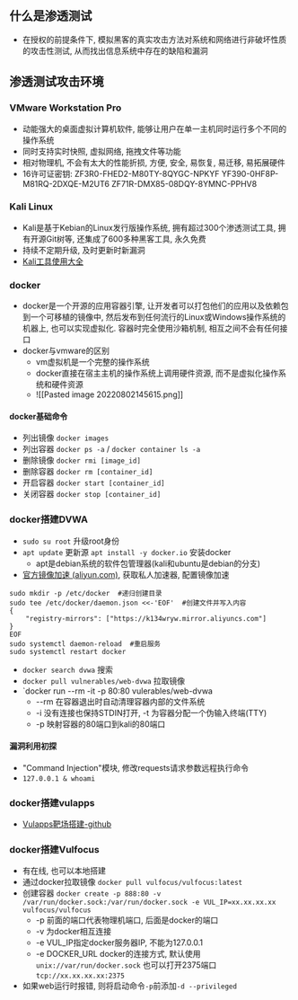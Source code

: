 ## 什么是渗透测试
- 在授权的前提条件下,  模拟黑客的真实攻击方法对系统和网络进行非破坏性质的攻击性测试, 从而找出信息系统中存在的缺陷和漏洞

## 渗透测试攻击环境

### VMware Workstation Pro
- 动能强大的桌面虚拟计算机软件, 能够让用户在单一主机同时运行多个不同的操作系统
- 同时支持实时快照, 虚拟网络, 拖拽文件等功能
- 相对物理机, 不会有太大的性能折损, 方便, 安全, 易恢复, 易迁移, 易拓展硬件
- 16许可证密钥: ZF3R0-FHED2-M80TY-8QYGC-NPKYF  YF390-0HF8P-M81RQ-2DXQE-M2UT6  ZF71R-DMX85-08DQY-8YMNC-PPHV8

### Kali Linux
- Kali是基于Kebian的Linux发行版操作系统, 拥有超过300个渗透测试工具, 拥有开源Git树等, 还集成了600多种黑客工具, 永久免费
- 持续不定期升级, 及时更新时新漏洞
- [Kali工具使用大全](https://www.kali.org/tools/)

### docker
- docker是一个开源的应用容器引擎, 让开发者可以打包他们的应用以及依赖包到一个可移植的镜像中, 然后发布到任何流行的Linux或Windows操作系统的机器上, 也可以实现虚拟化. 容器时完全使用沙箱机制, 相互之间不会有任何接口
- docker与vmware的区别
	- vm虚拟机是一个完整的操作系统
	- docker直接在宿主主机的操作系统上调用硬件资源, 而不是虚拟化操作系统和硬件资源
	- ![[Pasted image 20220802145615.png]]

#### docker基础命令
- 列出镜像 `docker images`
- 列出容器 `docker ps -a` / `docker container ls -a`
- 删除镜像 `docker rmi [image_id]`
- 删除容器 `docker rm [container_id]`
- 开启容器 `docker start [container_id]`
- 关闭容器 `docker stop [container_id]`

### docker搭建DVWA
- `sudo su root` 升级root身份
- `apt update` 更新源 `apt install -y docker.io` 安装docker
	- apt是debian系统的软件包管理器(kali和ubuntu是debian的分支)
- [官方镜像加速 (aliyun.com)](https://help.aliyun.com/document_detail/60750.html), 获取私人加速器, 配置镜像加速
``` Linux
sudo mkdir -p /etc/docker  #递归创建目录
sudo tee /etc/docker/daemon.json <<-'EOF'  #创建文件并写入内容
{
	"registry-mirrors": ["https://k134wryw.mirror.aliyuncs.com"]
}
EOF
sudo systemctl daemon-reload  #重启服务
sudo systemctl restart docker
``` 
- `docker search dvwa` 搜索
- `docker pull vulnerables/web-dvwa` 拉取镜像
- `docker run --rm -it -p 80:80 vulerables/web-dvwa
	- --rm 在容器退出时自动清理容器内部的文件系统
	- -i 没有连接也保持STDIN打开, -t 为容器分配一个伪输入终端(TTY)
	- -p 映射容器的80端口到kali的80端口
#### 漏洞利用初探
- "Command Injection"模块, 修改requests请求参数远程执行命令
- `127.0.0.1 & whoami`

### docker搭建vulapps
- [Vulapps靶场搭建-github](https://github.com/Medicean/VulApps)


### docker搭建Vulfocus
- 有在线, 也可以本地搭建
- 通过docker拉取镜像 `docker pull vulfocus/vulfocus:latest`
- 创建容器 `docker create -p 888:80 -v /var/run/docker.sock:/var/run/docker.sock -e VUL_IP=xx.xx.xx.xx vulfocus/vulfocus`
	- -p 前面的端口代表物理机端口, 后面是docker的端口
	- -v 为docker相互连接
	- -e VUL_IP指定docker服务器IP, 不能为127.0.0.1
	- -e DOCKER_URL docker的连接方式, 默认使用`unix://var/run/docker.sock` 也可以打开2375端口 `tcp://xx.xx.xx.xx:2375`
- 如果web运行时报错, 则将启动命令`-p`前添加`-d --privileged`